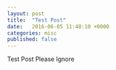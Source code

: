 ```yaml
---
layout: post
title:  "Test Post"
date:   2016-06-05 11:48:10 +0000
categories: misc
published: false
---
```


Test Post Please Ignore
